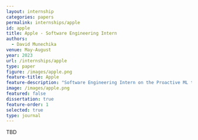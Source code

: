 ```yaml
---
layout: internship
categories: papers
permalink: internships/apple
id: apple
title: Apple - Software Engineering Intern
authors: 
  - David Munechika
venue: May-August
year: 2023
url: /internships/apple
type: paper
figure: /images/apple.png
feature-title: Apple
feature-description: "Software Engineering Intern on the Proactive ML team."
image: /images/apple.png
featured: false
dissertation: true
feature-order: 1
selected: true
type: journal
---
```


TBD
